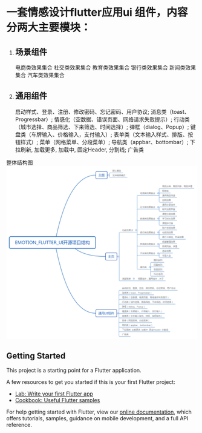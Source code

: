 # 一套情感设计flutter应用ui 组件，内容分两大主要模块：

1. ## 场景组件

   电商类效果集合
   社交类效果集合
   教育类效果集合
   银行类效果集合
   新闻类效果集合
   汽车类效果集合

2. ## 通用组件

   启动样式、登录、注册、修改密码、忘记密码、用户协议;
   消息类（toast、Progressbar）;
   情感化（空数据、错误页面、网络请求失败提示）;
   行动类（城市选择、商品筛选、下来筛选、时间选择）;
   弹框（dialog、Popup）;
   键盘类（车牌输入、价格输入，支付输入）;
   表单类（文本输入样式、排版、按钮样式）;
   菜单（网格菜单、分段菜单）;
   导航类（appbar、bottombar）;
   下拉刷新, 加载更多, 加载中, 固定Header, 分割线;
   广告类

整体结构图
![image-20201112104103293](https://github.com/Jacular/emotionFlutterUI/blob/master/images/Emotion_Flutter_UI开源项目结构.png)




## Getting Started

This project is a starting point for a Flutter application.

A few resources to get you started if this is your first Flutter project:

- [Lab: Write your first Flutter app](https://flutter.dev/docs/get-started/codelab)
- [Cookbook: Useful Flutter samples](https://flutter.dev/docs/cookbook)

For help getting started with Flutter, view our
[online documentation](https://flutter.dev/docs), which offers tutorials,
samples, guidance on mobile development, and a full API reference.
